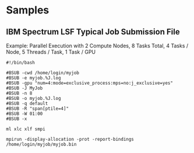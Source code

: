 # Samples

## IBM Spectrum LSF Typical Job Submission File

Example: Parallel Execution with 2 Compute Nodes, 8 Tasks Total, 4 Tasks / Node, 5 Threads / Task, 1 Task / GPU

```text
#!/bin/bash

#BSUB -cwd /home/login/myjob
#BSUB -e myjob.%J.log
#BSUB -gpu "num=4:mode=exclusive_process:mps=no:j_exclusive=yes"
#BSUB -J MyJob
#BSUB -n 8
#BSUB -o myjob.%J.log
#BSUB -q default
#BSUB -R "span[ptile=4]"
#BSUB -W 01:00
#BSUB -x

ml xlc xlf smpi

mpirun -display-allocation -prot -report-bindings /home/login/myjob/myjob.bin
```

